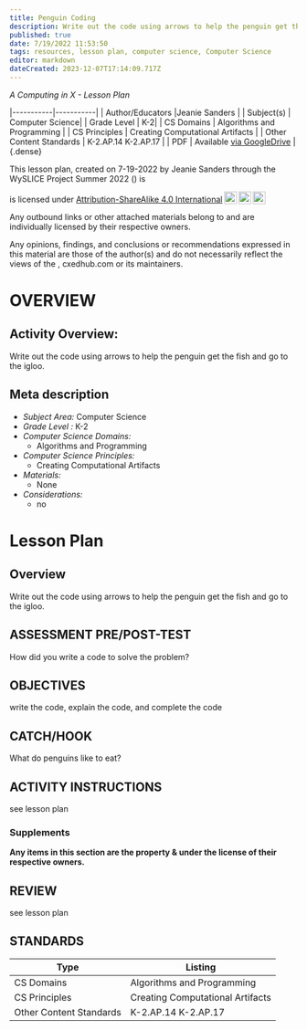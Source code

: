 ```yaml
---
title: Penguin Coding
description: Write out the code using arrows to help the penguin get the fish and go to the igloo.
published: true
date: 7/19/2022 11:53:50
tags: resources, lesson plan, computer science, Computer Science 
editor: markdown
dateCreated: 2023-12-07T17:14:09.717Z
---
```

*A Computing in X - Lesson Plan*

|-----------|-----------|
| Author/Educators |Jeanie Sanders |
| Subject(s) | Computer Science|
| Grade Level | K-2|
| CS Domains | Algorithms and Programming |
| CS Principles | Creating Computational Artifacts |
| Other Content Standards | K-2.AP.14 K-2.AP.17 | 
| PDF | Available [via GoogleDrive]() |
{.dense}






This lesson plan, created on 7-19-2022 by Jeanie Sanders through the  WySLICE Project Summer 2022 () is  <p xmlns:cc="http://creativecommons.org/ns#" >  is licensed under <a href="http://creativecommons.org/licenses/by-sa/4.0/?ref=chooser-v1" target="_blank" rel="license noopener noreferrer" style="display:inline-block;">Attribution-ShareAlike 4.0 International<img style="height:22px!important;margin-left:3px;vertical-align:text-bottom;" src="https://mirrors.creativecommons.org/presskit/icons/cc.svg?ref=chooser-v1"><img style="height:22px!important;margin-left:3px;vertical-align:text-bottom;" src="https://mirrors.creativecommons.org/presskit/icons/by.svg?ref=chooser-v1"><img style="height:22px!important;margin-left:3px;vertical-align:text-bottom;" src="https://mirrors.creativecommons.org/presskit/icons/sa.svg?ref=chooser-v1"></a></p>


Any outbound links or other attached materials belong to and are individually licensed by their respective owners. 


Any opinions, findings, and conclusions or recommendations expressed in this material are those of the author(s) and do not necessarily reflect the views of the , cxedhub.com or its maintainers.


# OVERVIEW
## Activity Overview:  
Write out the code using arrows to help the penguin get the fish and go to the igloo.
## Meta description
+ *Subject Area:* Computer Science 
+ *Grade Level :* K-2 
+ *Computer Science Domains:*
   + Algorithms and Programming
+ *Computer Science Principles:*
   + Creating Computational Artifacts
+ *Materials:* 
   + None
+ *Considerations:*
   + no


# Lesson Plan
## Overview
Write out the code using arrows to help the penguin get the fish and go to the igloo.
## ASSESSMENT PRE/POST-TEST
How did you write a code to solve the problem?
## OBJECTIVES
write the code, explain the code, and complete the code


## CATCH/HOOK
What do penguins like to eat?


## ACTIVITY INSTRUCTIONS
see lesson plan


### Supplements
**Any items in this section are the property & under the license of their respective owners.**






## REVIEW
see lesson plan
## STANDARDS        
| Type | Listing | 
|-----------|-----------|
| CS Domains  | Algorithms and Programming|
| CS Principles   | Creating Computational Artifacts|
| Other Content Standards | K-2.AP.14 K-2.AP.17  |